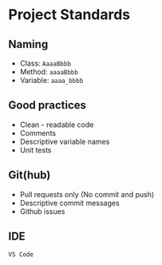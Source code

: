 # Project Standards

## Naming

* Class: `AaaaBbbb`
* Method: `aaaaBbbb`
* Variable: `aaaa_bbbb`

## Good practices

* Clean - readable code
* Comments
* Descriptive variable names
* Unit tests

## Git(hub)

* Pull requests only (No commit and push)
* Descriptive commit messages
* Github issues

## IDE

`VS Code`
